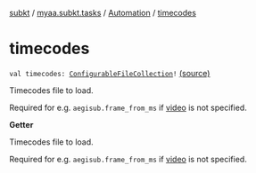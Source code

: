 [subkt](../../index.md) / [myaa.subkt.tasks](../index.md) / [Automation](index.md) / [timecodes](./timecodes.md)

# timecodes

`val timecodes: `[`ConfigurableFileCollection`](https://docs.gradle.org/current/javadoc/org/gradle/api/file/ConfigurableFileCollection.html)`!` [(source)](https://github.com/Myaamori/SubKt/blob/0.1.11/src/main/kotlin/myaa/subkt/tasks/asstasks.kt#L682)

Timecodes file to load.

Required for e.g. `aegisub.frame_from_ms` if [video](video.md) is not specified.

**Getter**

Timecodes file to load.

Required for e.g. `aegisub.frame_from_ms` if [video](video.md) is not specified.

